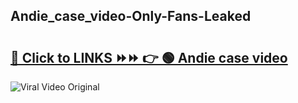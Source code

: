 
 ## Andie_case_video-Only-Fans-Leaked

# <h2><a href="https://clipsfans.com/Andie_case_video&ref=git">🔗 Click to LINKS ⏩⏩ 👉 🟢 Andie case video </a></h2>

<a href="https://clipsfans.com/Andie_case_video&ref=git" rel="nofollow" data-target="animated-image.originalLink"><img src="https://i.ibb.co.com/xMMVF88/686577567.gif" alt="Viral Video Original" style="max-width: 100%; display: inline-block;" data-target="animated-image.originalImage"></a>
